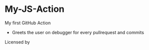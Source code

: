 # My-JS-Action

My first GitHub Action
- Greets the user on debugger for every pullrequest and commits 

Licensed by 
